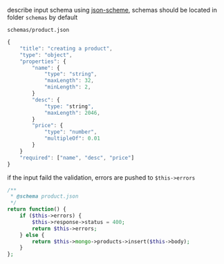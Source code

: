 
describe input schema using [json-scheme](http://json-schema.org/), schemas should be located in folder `schemas` by default

`schemas/product.json`

```javascript
{
	"title": "creating a product",
	"type": "object",
	"properties": {
		"name": {
			"type": "string",
			"maxLength": 32,
			"minLength": 2,
		}
		"desc": {
			"type: "string",
			"maxLength": 2046,
		}
		"price": {
			"type": "number",
			"multipleOf": 0.01
		}
	}
	"required": ["name", "desc", "price"]
}
```

if the input faild the validation, errors are pushed to `$this->errors`

```php
/**
 * @schema product.json
 */
return function() {
	if ($this->errors) {
		$this->response->status = 400;
		return $this->errors;
	} else {
		return $this->mongo->products->insert($this->body);
	}
};
```

